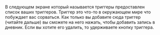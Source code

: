 В следующем экране который называется триггеры предоставлен список ваших триггеров. Триггер это что-то в окружающем мире что побуждает вас сорваться. Как только вы добавите сюда триггер (читайте дальше) вы сможете на него нажать, чтобы добавить запись в дневник. Если вы хотите его удалить, то удерживаете кнопку триггера.